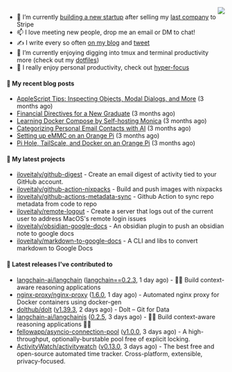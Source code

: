 <img align="right" src="https://github-readme-stats.vercel.app/api?username=iloveitaly&show_icons=true&text_color=718096&hide_title=true"/>

- 🔭 I’m currently [building a new startup](https://mikebian.co/bye-stripe-on-to-the-next-adventure/) after selling my [last company](https://suitesync.io) to Stripe
- 📫 I love meeting new people, drop me an email or DM to chat!
- ✍️ I write every so often [on my blog](http://mikebian.co/) and [tweet](https://twitter.com/mike_bianco)
- 🌱 I’m currently enjoying digging into tmux and terminal productivity more (check out my [dotfiles](https://github.com/iloveitaly/dotfiles))
- 💬 I really enjoy personal productivity, check out [hyper-focus](https://github.com/iloveitaly/hyper-focus)

#### 📜 My recent blog posts


- [AppleScript Tips: Inspecting Objects, Modal Dialogs, and More](https://mikebian.co/applescript-tips-inspecting-objects-modal-dialogs-and-more/) (3 months ago)
- [Financial Directives for a New Graduate](https://mikebian.co/financial-directives-for-a-new-graduate/) (3 months ago)
- [Learning Docker Compose by Self-hosting Monica](https://mikebian.co/learning-docker-compose-by-self-hosting-monica/) (3 months ago)
- [Categorizing Personal Email Contacts with AI](https://mikebian.co/categorizing-personal-email-contacts-with-ai/) (3 months ago)
- [Setting up eMMC on an Orange Pi](https://mikebian.co/setting-up-emmc-on-an-orange-pi/) (3 months ago)
- [Pi Hole, TailScale, and Docker on an Orange Pi](https://mikebian.co/pi-hole-tailscale-and-docker-on-an-orange-pi/) (3 months ago)

#### 🌱 My latest projects


- [iloveitaly/github-digest](https://github.com/iloveitaly/github-digest) - Create an email digest of activity tied to your GitHub account.
- [iloveitaly/github-action-nixpacks](https://github.com/iloveitaly/github-action-nixpacks) - Build and push images with nixpacks
- [iloveitaly/github-actions-metadata-sync](https://github.com/iloveitaly/github-actions-metadata-sync) - Github Action to sync repo metadata from code to repo
- [iloveitaly/remote-logout](https://github.com/iloveitaly/remote-logout) - Create a server that logs out of the current user to address MacOS&#39;s remote login issues
- [iloveitaly/obsidian-google-docs](https://github.com/iloveitaly/obsidian-google-docs) - An obsidian plugin to push an obsidian note to google docs
- [iloveitaly/markdown-to-google-docs](https://github.com/iloveitaly/markdown-to-google-docs) - A CLI and libs to convert markdown to Google Docs

#### 🔭 Latest releases I've contributed to


- [langchain-ai/langchain](https://github.com/langchain-ai/langchain) ([langchain==0.2.3](https://github.com/langchain-ai/langchain/releases/tag/langchain%3D%3D0.2.3), 1 day ago) - 🦜🔗 Build context-aware reasoning applications
- [nginx-proxy/nginx-proxy](https://github.com/nginx-proxy/nginx-proxy) ([1.6.0](https://github.com/nginx-proxy/nginx-proxy/releases/tag/1.6.0), 1 day ago) - Automated nginx proxy for Docker containers using docker-gen
- [dolthub/dolt](https://github.com/dolthub/dolt) ([v1.39.3](https://github.com/dolthub/dolt/releases/tag/v1.39.3), 2 days ago) - Dolt – Git for Data
- [langchain-ai/langchainjs](https://github.com/langchain-ai/langchainjs) ([0.2.5](https://github.com/langchain-ai/langchainjs/releases/tag/0.2.5), 3 days ago) - 🦜🔗 Build context-aware reasoning applications 🦜🔗
- [fellowapp/asyncio-connection-pool](https://github.com/fellowapp/asyncio-connection-pool) ([v1.0.0](https://github.com/fellowapp/asyncio-connection-pool/releases/tag/v1.0.0), 3 days ago) - A high-throughput, optionally-burstable pool free of explicit locking.
- [ActivityWatch/activitywatch](https://github.com/ActivityWatch/activitywatch) ([v0.13.0](https://github.com/ActivityWatch/activitywatch/releases/tag/v0.13.0), 3 days ago) - The best free and open-source automated time tracker. Cross-platform, extensible, privacy-focused.
